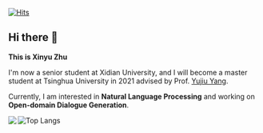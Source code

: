 [![Hits](https://hits.seeyoufarm.com/api/count/incr/badge.svg?url=https%3A%2F%2Fgithub.com%2FTianHongZXY&count_bg=%2379C83D&title_bg=%23555555&icon=&icon_color=%23E7E7E7&title=hits&edge_flat=false)](https://hits.seeyoufarm.com)
## Hi there 👋
**This is Xinyu Zhu**

I'm now a senior student at Xidian University, and I will become a master student at Tsinghua University in 2021 advised by Prof. [Yujiu Yang](https://sites.google.com/view/iigroup-thu/home).

Currently, I am interested in **Natural Language Processing** and working on **Open-domain Dialogue Generation**.


<a href="https://tianhongzxy.github.io/">
  <img align="left" src="https://github-readme-stats.vercel.app/api?username=tianhongzxy&count_private=true&show_icons=true" />
</a>  

![Top Langs](https://github-readme-stats.vercel.app/api/top-langs/?username=tianhongzxy&layout=compact)
